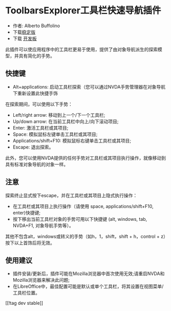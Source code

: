 # ToolbarsExplorer工具栏快速导航插件 #

* 作者: Alberto Buffolino
* 下载[稳定版][1]
* 下载 [开发板][2]

此插件可以使应用程序中的工具栏更易于使用，提供了由对象导航派生的探索模型，并具有简化的手势。

## 快捷键

* Alt+applications: 启动工具栏探索（您可以通过NVDA手势管理器在对象导航下重新设置此快捷手饰

在探索期间，可以使用以下手势：

* Left/right arrow: 移动到上一个/下一个工具栏;
* Up/down arrow: 在当前工具栏中向上/向下滚动项目;
* Enter: 激活工具栏或其项目;
* Space: 模拟鼠标左键单击工具栏或其项目;
* Applications/shift+F10: 模拟鼠标右键单击工具栏或其项目;
* Escape: 退出探索。

此外，您可以使用NVDA提供的任何手势对工具栏或其项目执行操作，就像移动到具有标准对象导航的对象一样。

## 注意

探索终止显式按下escape，并在工具栏或其项目上隐式执行操作：

* 在工具栏或其项目上执行操作（请使用 space, applications/shift+F10, enter)快捷键;
* 按下移出当前工具栏对象的手势可用以下快捷键 (alt, windows, tab, NVDA+F1, 对象导航手势等）。

其他不包含alt，windows或转义的手势（如h，1，shift，shift + h，control + z）按下以上首饰后将无效。

## 使用建议

* 插件安装/更新后，插件可能在Mozilla浏览器中首次使用无效;请重启NVDA和Mozilla浏览器来解决此问题;
* 在LibreOffice中，最佳配置可能是默认或单个工具栏，将其设置在视图菜单/工具栏位置。


[[!tag dev stable]]

[1]: https://addons.nvda-project.org/files/get.php？file=tbx

[2]: https://addons.nvda-project.org/files/get.php?file=tbx-dev
